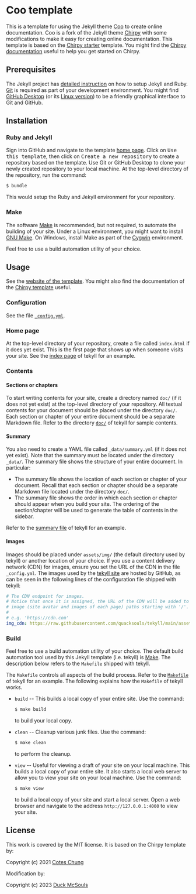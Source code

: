 # Coo template

This is a template for using the Jekyll theme [Coo][coo] to create online
documentation.  Coo is a fork of the Jekyll theme [Chirpy][chirpy] with some
modifications to make it easy for creating online documentation.  This template
is based on the [Chirpy starter][chirpyStarter] template.  You might find the
[Chirpy documentation][chirpyDoc] useful to help you get started on Chirpy.

## Prerequisites

The Jekyll project has [detailed instruction][jekyllInstall] on how to setup
Jekyll and Ruby.  [Git][git] is required as part of your development
environment.  You might find [GitHub Desktop][githubDesktop] (or its
[Linux version][githubDesktopLinux]) to be a friendly graphical interface to Git
and GitHub.

## Installation

### Ruby and Jekyll

Sign into GitHub and navigate to the template [home page][tekyll].  Click on
<kbd>Use this template</kbd>, then click on <kbd>Create a new repository</kbd>
to create a repository based on the template.  Use Git or GitHub Desktop to
clone your newly created repository to your local machine.  At the top-level
directory of the repository, run the command:

```sh
$ bundle
```

This would setup the Ruby and Jekyll environment for your repository.

### Make

The software [Make][make] is recommended, but not required, to automate the
building of your site.  Under a Linux environment, you might want to install
[GNU Make][gnuMake].  On Windows, install Make as part of the [Cygwin][cygwin]
environment.

Feel free to use a build automation utility of your choice.

## Usage

See the [website of the template][tekyllSite].  You might also find the
documentation of the [Chirpy template][chirpyDoc] useful.

### Configuration

See the file [`_config.yml`][config].

### Home page

At the top-level directory of your repository, create a file called `index.html`
if it does yet exist.  This is the first page that shows up when someone visits
your site.  See the [index page][tekyllIndex] of tekyll for an example.

### Contents

#### Sections or chapters

To start writing contents for your site, create a directory named `doc/` (if it
does not yet exist) at the top-level directory of your repository.  All textual
contents for your document should be placed under the directory `doc/`.  Each
section or chapter of your entire document should be a separate Markdown file.
Refer to the directory [`doc/`][tekyllDoc] of tekyll for sample contents.

#### Summary

You also need to create a YAML file called `_data/summary.yml` (if it does not
yet exist).  Note that the summary must be located under the directory `_data/`.
The summary file shows the structure of your entire document.  In particular:

- The summary file shows the location of each section or chapter of your
  document.  Recall that each section or chapter should be a separate Markdown
  file located under the directory `doc/`.
- The summary file shows the order in which each section or chapter should
  appear when you build your site.  The ordering of the section/chapter will be
  used to generate the table of contents in the sidebar.

Refer to the [summary file][summary] of tekyll for an example.

#### Images

Images should be placed under `assets/img/` (the default directory used by
tekyll) or another location of your choice.  If you use a content delivery
network (CDN) for images, ensure you set the URL of the CDN in the file
`_config.yml`.  The images used by the [tekyll site][tekyllSite] are hosted by
GitHub, as can be seen in the following lines of the configuration file shipped
with tekyll:

```yml
# The CDN endpoint for images.
# Notice that once it is assigned, the URL of the CDN will be added to all
# image (site avatar and images of each page) paths starting with '/'.
#
# e.g. 'https://cdn.com'
img_cdn: https://raw.githubusercontent.com/quacksouls/tekyll/main/assets/img/
```

### Build

Feel free to use a build automation utility of your choice.  The default build
automation tool used by this Jekyll template (i.e. tekyll) is [Make][make].  The
description below refers to the `Makefile` shipped with tekyll.

The `Makefile` controls all aspects of the build process.  Refer to the
[`Makefile`][makefile] of tekyll for an example.  The following explains how the
`Makefile` of tekyll works.

- `build` -- This builds a local copy of your entire site.  Use the command:

  ```sh
  $ make build
  ```

  to build your local copy.

- `clean` -- Cleanup various junk files.  Use the command:

  ```sh
  $ make clean
  ```

  to perform the cleanup.

- `view` -- Useful for viewing a draft of your site on your local machine.  This
  builds a local copy of your entire site.  It also starts a local web server to
  allow you to view your site on your local machine.  Use the command:

  ```sh
  $ make view
  ```

  to build a local copy of your site and start a local server.  Open a web
  browser and navigate to the address `http://127.0.0.1:4000` to view your
  site.

## License

This work is covered by the MIT license.  It is based on the Chirpy template by:

Copyright (c) 2021 [Cotes Chung][CotesChung]

Modification by:

Copyright (c) 2023 [Duck McSouls][quack]

[chirpy]: https://github.com/cotes2020/jekyll-theme-chirpy
[chirpyDoc]: https://chirpy.cotes.page
[chirpyStarter]: https://github.com/cotes2020/chirpy-starter
[config]: ./_config.yml
[coo]: https://github.com/quacksouls/jekyll-theme-coo
[CotesChung]: https://github.com/cotes2020
[cygwin]: https://cygwin.com
[git]: https://git-scm.com
[githubDesktop]: https://desktop.github.com
[githubDesktopLinux]: https://github.com/shiftkey/desktop
[gnuMake]: https://www.gnu.org/software/make/
[jekyllInstall]: https://jekyllrb.com/docs/installation/
[make]: https://en.wikipedia.org/wiki/Make_(software)
[makefile]: https://github.com/quacksouls/tekyll/blob/main/Makefile
[quack]: https://github.com/quacksouls
[summary]: https://github.com/quacksouls/tekyll/blob/main/_data/summary.yml
[tekyll]: https://github.com/quacksouls/tekyll
[tekyllDoc]: https://github.com/quacksouls/tekyll/tree/main/doc
[tekyllIndex]: https://github.com/quacksouls/tekyll/blob/main/index.html
[tekyllSite]: https://quacksouls.github.io/tekyll/
